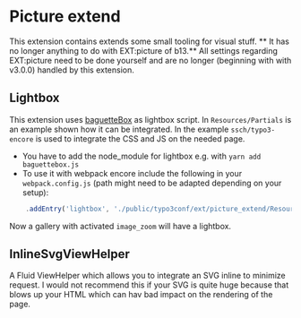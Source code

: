 Picture extend
==============================================================

This extension contains extends some small tooling for visual stuff.
** It has no longer anything to do with EXT:picture of b13.** All settings regarding EXT:picture
need to be done yourself and are no longer (beginning with with v3.0.0) handled by this extension.

## Lightbox
This extension uses [baguetteBox](https://github.com/feimosi/baguetteBox.js) as lightbox script.
In `Resources/Partials` is an example shown how it can be integrated. In the example `ssch/typo3-encore`
is used to integrate the CSS and JS on the needed page.

* You have to add the node_module for lightbox e.g. with `yarn add baguettebox.js`
* To use it with webpack encore include the following in your `webpack.config.js` (path might need to be adapted depending on your setup):

``` js
    .addEntry('lightbox', './public/typo3conf/ext/picture_extend/Resources/Private/JavaScript/lightbox.js')
```
Now a gallery with activated `image_zoom` will have a lightbox.

## InlineSvgViewHelper
A Fluid ViewHelper which allows you to integrate an SVG inline to minimize request.
I would not recommend this if your SVG is quite huge because that blows up your HTML which
can hav bad impact on the rendering of the page.
